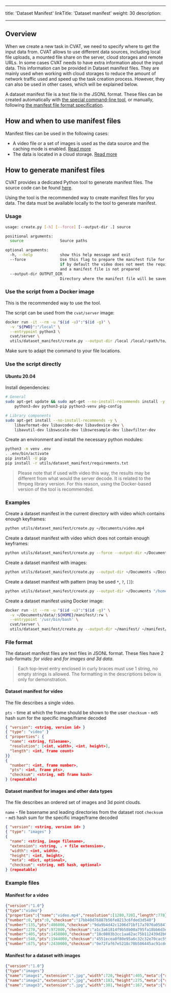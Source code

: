 <!--lint disable maximum-heading-length-->

---

title: 'Dataset Manifest'
linkTitle: 'Dataset manifest'
weight: 30
description:

---

<!--lint disable heading-style-->

## Overview

When we create a new task in CVAT, we need to specify where to get the input data from.
CVAT allows to use different data sources, including local file uploads, a mounted
file share on the server, cloud storages and remote URLs. In some cases CVAT
needs to have extra information about the input data. This information can be provided
in Dataset manifest files. They are mainly used when working with cloud storages to
reduce the amount of network traffic used and speed up the task creation process.
However, they can also be used in other cases, which will be explained below.

A dataset manifest file is a text file in the JSONL format. These files can be created
automatically with [the special command-line tool](https://github.com/opencv/cvat/tree/develop/utils/dataset_manifest),
or manually, following [the manifest file format specification](#file-format).

## How and when to use manifest files

Manifest files can be used in the following cases:
- A video file or a set of images is used as the data source and
  the caching mode is enabled. [Read more](/docs/manual/advanced/data_on_fly/)
- The data is located in a cloud storage. [Read more](/docs/manual/basics/cloud-storages/)

## How to generate manifest files

CVAT provides a dedicated Python tool to generate manifest files.
The source code can be found [here](https://github.com/opencv/cvat/tree/develop/utils/dataset_manifest).

Using the tool is the recommended way to create manifest files for you data. The data must be
available locally to the tool to generate manifest.

### Usage

```bash
usage: create.py [-h] [--force] [--output-dir .] source

positional arguments:
  source                Source paths

optional arguments:
  -h, --help            show this help message and exit
  --force               Use this flag to prepare the manifest file for video data
                        if by default the video does not meet the requirements
                        and a manifest file is not prepared
  --output-dir OUTPUT_DIR
                        Directory where the manifest file will be saved
```

### Use the script from a Docker image

This is the recommended way to use the tool.

The script can be used from the `cvat/server` image:

```bash
docker run -it --rm -u "$(id -u)":"$(id -g)" \
  -v "${PWD}":"/local" \
  --entrypoint python3 \
  cvat/server \
  utils/dataset_manifest/create.py --output-dir /local /local/<path/to/sources>
```

Make sure to adapt the command to your file locations.

### Use the script directly

#### Ubuntu 20.04

Install dependencies:

```bash
# General
sudo apt-get update && sudo apt-get --no-install-recommends install -y \
    python3-dev python3-pip python3-venv pkg-config
```

```bash
# Library components
sudo apt-get install --no-install-recommends -y \
    libavformat-dev libavcodec-dev libavdevice-dev \
    libavutil-dev libswscale-dev libswresample-dev libavfilter-dev
```

Create an environment and install the necessary python modules:

```bash
python3 -m venv .env
. .env/bin/activate
pip install -U pip
pip install -r utils/dataset_manifest/requirements.txt
```

> Please note that if used with video this way, the results may be different from what
would the server decode. It is related to the ffmpeg library version. For this reason,
using the Docker-based version of the tool is recommended.

### Examples

Create a dataset manifest in the current directory with video which contains enough keyframes:

```bash
python utils/dataset_manifest/create.py ~/Documents/video.mp4
```

Create a dataset manifest with video which does not contain enough keyframes:

```bash
python utils/dataset_manifest/create.py --force --output-dir ~/Documents ~/Documents/video.mp4
```

Create a dataset manifest with images:

```bash
python utils/dataset_manifest/create.py --output-dir ~/Documents ~/Documents/images/
```

Create a dataset manifest with pattern (may be used `*`, `?`, `[]`):

```bash
python utils/dataset_manifest/create.py --output-dir ~/Documents "/home/${USER}/Documents/**/image*.jpeg"
```

Create a dataset manifest using Docker image:

```bash
docker run -it --rm -u "$(id -u)":"$(id -g)" \
  -v ~/Documents/data/:${HOME}/manifest/:rw \
  --entrypoint '/usr/bin/bash' \
  cvat/server \
  utils/dataset_manifest/create.py --output-dir ~/manifest/ ~/manifest/images/
```

### File format

The dataset manifest files are text files in JSONL format. These files have 2 sub-formats:
_for video_ and _for images and 3d data_.

> Each top-level entry enclosed in curly braces must use 1 string, no empty strings is allowed.
> The formatting in the descriptions below is only for demonstration.

#### Dataset manifest for video

The file describes a single video.

`pts` - time at which the frame should be shown to the user
`checksum` - `md5` hash sum for the specific image/frame decoded

```json
{ "version": <string, version id> }
{ "type": "video" }
{ "properties": {
  "name": <string, filename>,
  "resolution": [<int, width>, <int, height>],
  "length": <int, frame count>
}}
{
  "number": <int, frame number>,
  "pts": <int, frame pts>,
  "checksum": <string, md5 frame hash>
} (repeatable)
```

#### Dataset manifest for images and other data types

The file describes an ordered set of images and 3d point clouds.

`name` - file basename and leading directories from the dataset root
`checksum` - `md5` hash sum for the specific image/frame decoded

```json
{ "version": <string, version id> }
{ "type": "images" }
{
  "name": <string, image filename>,
  "extension": <string, . + file extension>,
  "width": <int, width>,
  "height": <int, height>,
  "meta": <dict, optional>,
  "checksum": <string, md5 hash, optional>
} (repeatable)
```

### Example files

#### Manifest for a video

```json
{"version":"1.0"}
{"type":"video"}
{"properties":{"name":"video.mp4","resolution":[1280,720],"length":778}}
{"number":0,"pts":0,"checksum":"17bb40d76887b56fe8213c6fded3d540"}
{"number":135,"pts":486000,"checksum":"9da9b4d42c1206d71bf17a7070a05847"}
{"number":270,"pts":972000,"checksum":"a1c3a61814f9b58b00a795fa18bb6d3e"}
{"number":405,"pts":1458000,"checksum":"18c0803b3cc1aa62ac75b112439d2b62"}
{"number":540,"pts":1944000,"checksum":"4551ecea0f80e95a6c32c32e70cac59e"}
{"number":675,"pts":2430000,"checksum":"0e72faf67e5218c70b506445ac91cdd7"}
```

#### Manifest for a dataset with images

```json
{"version":"1.0"}
{"type":"images"}
{"name":"image1","extension":".jpg","width":720,"height":405,"meta":{"related_images":[]},"checksum":"548918ec4b56132a5cff1d4acabe9947"}
{"name":"image2","extension":".jpg","width":183,"height":275,"meta":{"related_images":[]},"checksum":"4b4eefd03cc6a45c1c068b98477fb639"}
{"name":"image3","extension":".jpg","width":301,"height":167,"meta":{"related_images":[]},"checksum":"0e454a6f4a13d56c82890c98be063663"}
```

